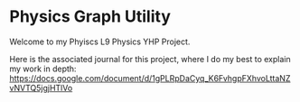 # Physics Graph Utility

Welcome to my Phyiscs L9 Physics YHP Project.

Here is the associated journal for this project, where I do my best to explain my work in depth:
https://docs.google.com/document/d/1gPLRpDaCyq_K6FvhgpFXhvoLttaNZvNVTQ5jgjHTlVo
